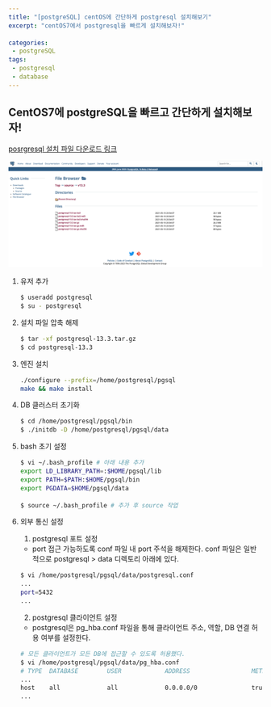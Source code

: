 ```yaml
---
title: "[postgreSQL] centOS에 간단하게 postgresql 설치해보기"
excerpt: "centOS7에서 postgresql을 빠르게 설치해보자!"

categories:
 - postgreSQL
tags:
 - postgresql
 - database
---
```


## CentOS7에 postgreSQL을 빠르고 간단하게 설치해보자!

[posrgresql 설치 파일 다운로드 링크](https://www.postgresql.org/ftp/source)

![data flow](/assets/postgresql_install.png)

1. 유저 추가
    ```bash
    $ useradd postgresql
    $ su - postgresql
    ```

2. 설치 파일 압축 해제
    ```bash
    $ tar -xf postgresql-13.3.tar.gz
    $ cd postgresql-13.3
    ```

3. 엔진 설치
    ```bash
    ./configure --prefix=/home/postgresql/pgsql
    make && make install
    ```

4. DB 클러스터 초기화
    ```bash
    $ cd /home/postgresql/pgsql/bin
    $ ./initdb -D /home/postgresql/pgsql/data
    ```

5. bash 초기 설정
    ```bash
    $ vi ~/.bash_profile # 아래 내용 추가
    export LD_LIBRARY_PATH=:$HOME/pgsql/lib
    export PATH=$PATH:$HOME/pgsql/bin
    export PGDATA=$HOME/pgsql/data

    $ source ~/.bash_profile # 추가 후 source 작업
    ```

6. 외부 통신 설정
   1. postgresql 포트 설정
    - port 접근 가능하도록 conf 파일 내 port 주석을 해제한다. conf 파일은 일반적으로 postgresql > data 디렉토리 아래에 있다.
    ```bash
    $ vi /home/postgresql/pgsql/data/postgresql.conf
    ...
    port=5432
    ...
    ```

   2. postgresql 클라이언트 설정
    - postgresql은 pg_hba.conf 파일을 통해 클라이언트 주소, 역할, DB 연결 허용 여부를 설정한다.
    ```bash
    # 모든 클라이언트가 모든 DB에 접근할 수 있도록 허용했다.
    $ vi /home/postgresql/pgsql/data/pg_hba.conf
    # TYPE  DATABASE        USER            ADDRESS                 METHOD
    ...
    host    all             all             0.0.0.0/0               trust
    ...
    ```
    
